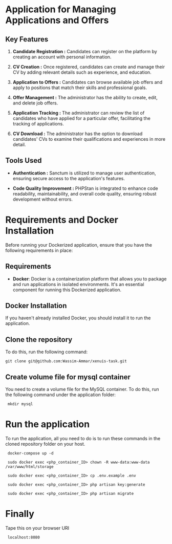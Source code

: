 # Application for Managing Applications and Offers

## Key Features

1. **Candidate Registration :** Candidates can register on the platform by creating an account with personal information.

2. **CV Creation :** Once registered, candidates can create and manage their CV by adding relevant details such as experience, and education.

3. **Application to Offers :** Candidates can browse available job offers and apply to positions that match their skills and professional goals.

4. **Offer Management :** The administrator has the ability to create, edit, and delete job offers.

5. **Application Tracking :** The administrator can review the list of candidates who have applied for a particular offer, facilitating the tracking of applications.

6. **CV Download :** The administrator has the option to download candidates' CVs to examine their qualifications and experiences in more detail.

## Tools Used

- **Authentication :** Sanctum is utilized to manage user authentication, ensuring secure access to the application's features.

- **Code Quality Improvement :** PHPStan is integrated to enhance code readability, maintainability, and overall code quality, ensuring robust development without errors.

# Requirements and Docker Installation

Before running your Dockerized application, ensure that you have the following requirements in place:

## Requirements

- **Docker**: Docker is a containerization platform that allows you to package and run applications in isolated environments. It's an essential component for running this Dockerized application.

## Docker Installation

If you haven't already installed Docker, you should install it to run the application.

## Clone the repository

To do this, run the following command:

```
git clone git@github.com:Wassim-Ammar/xenuis-task.git
```

## Create volume file for mysql container

You need to create a volume file for the MySQL container. To do this, run the following command under the application folder:

```
 mkdir mysql
```

# Run the application

To run the application, all you need to do is to run these commands in the cloned repository folder on your host.

```
 docker-compose up -d
```

```
 sudo docker exec <php_container_ID> chown -R www-data:www-data /var/www/html/storage
```

```
 sudo docker exec <php_container_ID> cp .env.example .env
```

```
 sudo docker exec <php_container_ID> php artisan key:generate
```

```
 sudo docker exec <php_container_ID> php artisan migrate
```

# Finally

Tape this on your browser URI

```
 localhost:8080
```
